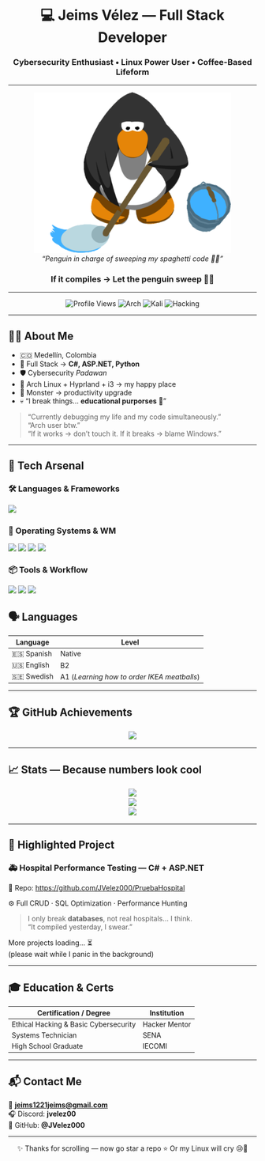 <h1 align="center">💻 Jeims Vélez — Full Stack Developer</h1>
<h3 align="center">Cybersecurity Enthusiast • Linux Power User • Coffee-Based Lifeform</h3>

---

<p align="center">
<img src="./assets/penguin-clean.gif" width="400" alt="Penguin Cleaning"/>
<br>
<em>“Penguin in charge of sweeping my spaghetti code 🐧🧹”</em>
</p>

<h3 align="center">If it compiles → Let the penguin sweep 🐧🧹</h3>

---

<div align="center">

![Profile Views](https://komarev.com/ghpvc/?username=JVelez000&color=blueviolet&style=for-the-badge)
![Arch](https://img.shields.io/badge/Arch-User-bf00ff?style=for-the-badge&logo=archlinux&logoColor=white)
![Kali](https://img.shields.io/badge/Kali-Linux-0054ff?style=for-the-badge&logo=kalilinux&logoColor=white)
![Hacking](https://img.shields.io/badge/Hacking-Practicing-darkgreen?style=for-the-badge&logo=matrix)

</div>

---

## 🧑‍💻 About Me

- 🇨🇴 Medellín, Colombia  
- 🧠 Full Stack → **C#, ASP.NET, Python**  
- 🛡️ Cybersecurity *Padawan*  
- 🐧 Arch Linux + Hyprland + i3 → my happy place  
- 🔋 Monster → productivity upgrade  
- 💀 “I break things… **educational purporses** 👀”

> “Currently debugging my life and my code simultaneously.”  
> “Arch user btw.”  
> “If it works → don’t touch it. If it breaks → blame Windows.”  

---

## 🚀 Tech Arsenal

### 🛠️ Languages & Frameworks
<p align="left">
<img src="https://skillicons.dev/icons?i=cs,dotnet,python,js,html,css" height="50"/>
</p>

### 🐧 Operating Systems & WM
<p align="left">
<img src="https://skillicons.dev/icons?i=arch,linux" height="50"/>
<img src="https://img.shields.io/badge/Hyprland-00A6FF?style=for-the-badge&logo=hyprland&logoColor=white"/>
<img src="https://img.shields.io/badge/i3wm-2D2D2D?style=for-the-badge&logo=i3&logoColor=white"/>
<img src="https://skillicons.dev/icons?i=kali" height="50"/>
</p>

### 📦 Tools & Workflow
<p align="left">
<img src="https://skillicons.dev/icons?i=docker,git,github,vscode" height="50"/>
<img src="https://img.shields.io/badge/Rider-000?style=for-the-badge&logo=rider&logoColor=white"/>
<img src="https://img.shields.io/badge/NeoVim-47A248?style=for-the-badge&logo=neovim&logoColor=white"/>
</p>

## 🗣️ Languages

| Language | Level |
|---------|-------|
| 🇪🇸 Spanish | Native |
| 🇺🇸 English | B2 |
| 🇸🇪 Swedish | A1 (*Learning how to order IKEA meatballs*) |

---

## 🏆 GitHub Achievements

<p align="center">
<img src="https://github-profile-trophy.vercel.app/?username=JVelez000&theme=matrix&no-frame=true&row=1&column=6"/>
</p>

---

## 📈 Stats — Because numbers look cool

<div align="center">

<img src="https://streak-stats.demolab.com?user=JVelez000&theme=tokyonight&hide_border=true" height="200"/>
<br/>
<img src="https://github-readme-stats.vercel.app/api?username=JVelez000&show_icons=true&theme=tokyonight&hide_border=true" height="200"/>
<br/>
<img src="https://github-readme-stats.vercel.app/api/top-langs/?username=JVelez000&layout=compact&theme=tokyonight&hide_border=true" height="200"/>

</div>

---

## 🏥 Highlighted Project

### 🚑 Hospital Performance Testing — C# + ASP.NET  
🔗 Repo: https://github.com/JVelez000/PruebaHospital  

⚙️ Full CRUD · SQL Optimization · Performance Hunting

> I only break **databases**, not real hospitals… I think.  
> “It compiled yesterday, I swear.”  

More projects loading… ⏳  
(please wait while I panic in the background)

---

## 🎓 Education & Certs

| Certification / Degree | Institution |
|----------------------|-------------|
| Ethical Hacking & Basic Cybersecurity | Hacker Mentor |
| Systems Technician | SENA |
| High School Graduate | IECOMI |

---

## 📬 Contact Me

📧 **jeims1221jeims@gmail.com**  
🎧 Discord: **jvelez00**  
🐙 GitHub: **@JVelez000**  

---

<p align="center">
✨ Thanks for scrolling — now go star a repo ⭐  
Or my Linux will cry 😢🐧
</p>
